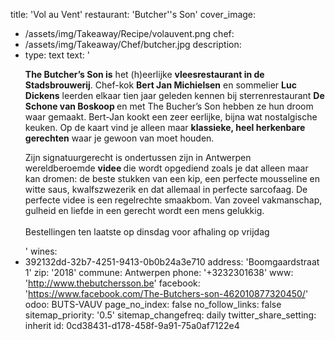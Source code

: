 title: 'Vol au Vent'
restaurant: 'Butcher''s Son'
cover_image:
  - /assets/img/Takeaway/Recipe/volauvent.png
chef:
  - /assets/img/Takeaway/Chef/butcher.jpg
description: 
  -
    type: text
    text: '<p><strong>The Butcher’s Son is</strong>&nbsp;het (h)eerlijke&nbsp;<strong>vleesrestaurant in de Stadsbrouwerij</strong>.&nbsp;Chef-kok&nbsp;<strong>Bert Jan Michielsen</strong>&nbsp;en sommelier&nbsp;<strong>Luc Dickens</strong>&nbsp;leerden elkaar tien jaar geleden kennen bij sterrenrestaurant&nbsp;<strong>De Schone van Boskoop&nbsp;</strong>en met The Bucher’s Son hebben ze hun droom waar gemaakt. Bert-Jan kookt een zeer eerlijke, bijna wat nostalgische keuken. Op de kaart vind je alleen maar&nbsp;<strong>klassieke, heel herkenbare gerechten</strong>&nbsp;waar je gewoon van moet houden.</p><p>Zijn signatuurgerecht is ondertussen zijn in Antwerpen wereldberoemde&nbsp;<strong>videe&nbsp;</strong>die wordt opgediend zoals je dat alleen maar kan dromen: de beste stukken van een kip, een perfecte mousseline en witte saus, kwalfszwezerik en dat allemaal in perfecte sarcofaag. De perfecte videe is een regelrechte smaakbom. Van zoveel vakmanschap, gulheid en liefde in een gerecht wordt een mens gelukkig.<br><br>Bestellingen ten laatste op dinsdag voor afhaling op vrijdag</p>'
wines:
  - 392132dd-32b7-4251-9413-0b0b24a3e710
address: 'Boomgaardstraat 1'
zip: '2018'
commune: Antwerpen
phone: '+3232301638'
www: 'http://www.thebutchersson.be'
facebook: 'https://www.facebook.com/The-Butchers-son-462010877320450/'
odoo: BUTS-VAUV
page_no_index: false
no_follow_links: false
sitemap_priority: '0.5'
sitemap_changefreq: daily
twitter_share_setting: inherit
id: 0cd38431-d178-458f-9a91-75a0af7122e4
